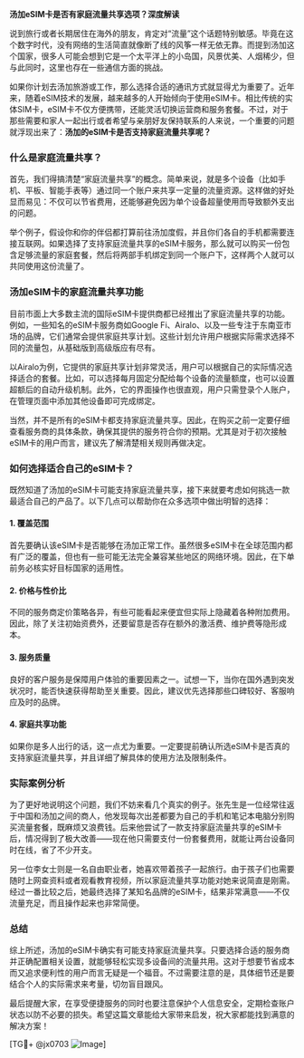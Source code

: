 **汤加eSIM卡是否有家庭流量共享选项？深度解读**

说到旅行或者长期居住在海外的朋友，肯定对“流量”这个话题特别敏感。毕竟在这个数字时代，没有网络的生活简直就像断了线的风筝一样无依无靠。而提到汤加这个国家，很多人可能会想到它是一个太平洋上的小岛国，风景优美、人烟稀少，但与此同时，这里也存在一些通信方面的挑战。

如果你计划去汤加旅游或工作，那么选择合适的通讯方式就显得尤为重要了。近年来，随着eSIM技术的发展，越来越多的人开始倾向于使用eSIM卡。相比传统的实体SIM卡，eSIM卡不仅方便携带，还能灵活切换运营商和服务套餐。不过，对于那些需要和家人一起出行或者希望与亲朋好友保持联系的人来说，一个重要的问题就浮现出来了：**汤加的eSIM卡是否支持家庭流量共享呢？**

### 什么是家庭流量共享？

首先，我们得搞清楚“家庭流量共享”的概念。简单来说，就是多个设备（比如手机、平板、智能手表等）通过同一个账户来共享一定量的流量资源。这样做的好处显而易见：不仅可以节省费用，还能够避免因为单个设备超量使用而导致额外支出的问题。

举个例子，假设你和你的伴侣都打算前往汤加度假，并且你们各自的手机都需要连接互联网。如果选择了支持家庭流量共享的eSIM卡服务，那么就可以购买一份包含足够流量的家庭套餐，然后将两部手机绑定到同一个账户下，这样两个人就可以共同使用这份流量了。

### 汤加eSIM卡的家庭流量共享功能

目前市面上大多数主流的国际eSIM卡提供商都已经推出了家庭流量共享的功能。例如，一些知名的eSIM卡服务商如Google Fi、Airalo、以及一些专注于东南亚市场的品牌，它们通常会提供家庭共享计划。这些计划允许用户根据实际需求选择不同的流量包，从基础版到高级版应有尽有。

以Airalo为例，它提供的家庭共享计划非常灵活，用户可以根据自己的实际情况选择适合的套餐。比如，可以选择每月固定分配给每个设备的流量额度，也可以设置超额后的自动升级机制。此外，它的界面操作也很直观，用户只需登录个人账户，在管理页面中添加其他设备即可完成绑定。

当然，并不是所有的eSIM卡都支持家庭流量共享。因此，在购买之前一定要仔细查看服务商的具体条款，确保其提供的服务符合你的预期。尤其是对于初次接触eSIM卡的用户而言，建议先了解清楚相关规则再做决定。

### 如何选择适合自己的eSIM卡？

既然知道了汤加的eSIM卡可能支持家庭流量共享，接下来就要考虑如何挑选一款最适合自己的产品了。以下几点可以帮助你在众多选项中做出明智的选择：

#### 1. **覆盖范围**
   首先要确认该eSIM卡是否能够在汤加正常工作。虽然很多eSIM卡在全球范围内都有广泛的覆盖，但也有一些可能无法完全兼容某些地区的网络环境。因此，在下单前务必核实好目标国家的适用性。

#### 2. **价格与性价比**
   不同的服务商定价策略各异，有些可能看起来便宜但实际上隐藏着各种附加费用。因此，除了关注初始资费外，还要留意是否存在额外的激活费、维护费等隐形成本。

#### 3. **服务质量**
   良好的客户服务是保障用户体验的重要因素之一。试想一下，当你在国外遇到突发状况时，能否快速获得帮助至关重要。因此，建议优先选择那些口碑较好、客服响应及时的品牌。

#### 4. **家庭共享功能**
   如果你是多人出行的话，这一点尤为重要。一定要提前确认所选eSIM卡是否真的支持家庭流量共享，并且详细了解具体的使用方法及限制条件。

### 实际案例分析

为了更好地说明这个问题，我们不妨来看几个真实的例子。张先生是一位经常往返于中国和汤加之间的商人，他发现每次出差都要为自己的手机和笔记本电脑分别购买流量套餐，既麻烦又浪费钱。后来他尝试了一款支持家庭流量共享的eSIM卡后，情况得到了极大改善——现在他只需要支付一份套餐费用，就能让两台设备同时在线，省了不少开支。

另一位李女士则是一名自由职业者，她喜欢带着孩子一起旅行。由于孩子们也需要随时上网查资料或者观看教育视频，所以家庭流量共享功能对她来说简直是刚需。经过一番比较之后，她最终选择了某知名品牌的eSIM卡，结果非常满意——不仅流量充足，而且操作起来也非常简便。

### 总结

综上所述，汤加的eSIM卡确实有可能支持家庭流量共享。只要选择合适的服务商并正确配置相关设置，就能够轻松实现多设备间的流量共用。这对于想要节省成本而又追求便利性的用户而言无疑是一个福音。不过需要注意的是，具体细节还是要结合个人的实际需求来考量，切勿盲目跟风。

最后提醒大家，在享受便捷服务的同时也要注意保护个人信息安全，定期检查账户状态以防不必要的损失。希望这篇文章能给大家带来启发，祝大家都能找到满意的解决方案！

[TG💪+ @jx0703 ![Image](https://github.com/user-attachments/assets/dbca1d08-cadb-493c-b0ec-ad6f7a83f270)]